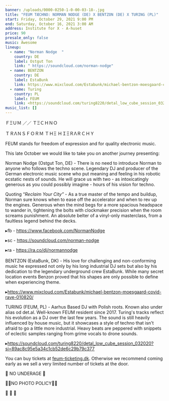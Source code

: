```yaml
---
banner: /uploads/0000-0250-1-0-00-03-18-.jpg
title: "FEUM TÆCHNO: NORMAN NODGE (DE) X BENTZON (DE) X TURING (PL)"
start: Friday, October 29, 2021 9:00 PM
end: Saturday, October 16, 2021 3:00 AM
address: Institute for X - A-huset
price: 90
presale_only: false
music: Awesome
lineup:
  - name: "Norman Nodge  "
    country: DE
    label: Ostgut Ton
    link: " https://soundcloud.com/norman-nodge"
  - name: BENTZON
    country: DE
    label: EstaBunk
    link: https://www.mixcloud.com/Estabunk/michael-bentzon-moesgaard-covid-rave-010820/
  - name: Turing
    country: PL
    label: FEUM
    link: <https://soundcloud.com/turing8220/detal_low_cube_session_032020?si=89ac8c95e5a34c1cb52de6c29b79c377>
music_list: []
---
```

<!--StartFragment-->

ＦΞＵＭ ／／ ＴΞＣＨＮＯ

ＴＲΛＮＳＦＯＲＭ ＴＨΞ ＨＩΞＲΛＲＣＨＹ



FEUM stands for freedom of expression and for quality electronic music. 

This late October we would like to take you on another journey presenting:

Norman Nodge (Ostgut Ton, DE) - There is no need to introduce Norman to anyone who follows the techno scene. Legendary DJ and producer of the German electronic music scene who put meaning and feeling in his robotic ecstatic nests of sounds. He will grace us with two - as intoxicatingly generous as you could possibly imagine - hours of his vision for techno.

Quoting “*Reclaim Your City”* - As a true master of the tempo and buildup, Norman sure knows when to ease off the accelerator and when to rev up the engines. Generous when the mind begs for a more spacious headspace to wander in, tightening the bolts with clockmaker precision when the room screams punishment. An absolute belter of a vinyl-only masterclass, from a faultless legend behind the decks.

▸fb - <https://www.facebook.com/NormanNodge>

▸sc - <https://soundcloud.com/norman-nodge>

▸ra - <https://ra.co/dj/normannodge>\
\
BENTZON (EstaBunk, DK) - His love for challenging and non-conforming music he expressed not only by his long industrial DJ sets but also by his dedication to the legendary underground crew EstaBunk. While many secret location events Benzon proved that his shapes are only possible to define when experiencing theme. 

▸<https://www.mixcloud.com/Estabunk/michael-bentzon-moesgaard-covid-rave-010820/>

TURING (FEUM, PL) - Aarhus Based DJ with Polish roots. Known also under alias od det.al. Well-known FEUM resident since 2017. Turing's tracks reflect his evolution as a DJ over the last few years. The sound is still heavily influenced by house music, but it showcases a style of techno that isn't afraid to go a little more industrial. Heavy beats are peppered with snippets of eclectic samples ranging from grime vocals to drone sounds.

▸<https://soundcloud.com/turing8220/detal_low_cube_session_032020?si=89ac8c95e5a34c1cb52de6c29b79c377>

You can buy tickets at [feum-ticketing.dk](https://feum-ticketing.dk/). Otherwise we recommend coming early as we sell a very limited number of tickets at the door.

🔞 NO UNDERAGE 🔞

🚫📸NO PHOTO POLICY📸🚫

📵 📵 📵